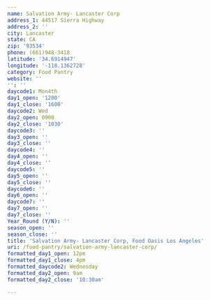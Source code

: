 ```yaml
---
name: Salvation Army- Lancaster Corp
address_1: 44517 Sierra Highway
address_2: ''
city: Lancaster
state: CA
zip: '93534'
phone: (661)948-3418
latitude: '34.6914947'
longitude: '-118.1362728'
category: Food Pantry
website: ''
'': ''
daycode1: Mon4th
day1_open: '1200'
day1_close: '1600'
daycode2: Wed
day2_open: 0900
day2_close: '1030'
daycode3: ''
day3_open: ''
day3_close: ''
daycode4: ''
day4_open: ''
day4_close: ''
daycode5: ''
day5_open: ''
day5_close: ''
daycode6: ''
day6_open: ''
daycode7: ''
day7_open: ''
day7_close: ''
Year_Round (Y/N): ''
season_open: ''
season_close: ''
title: 'Salvation Army- Lancaster Corp, Food Oasis Los Angeles'
uri: /food-pantry/salvation-army-lancaster-corp/
formatted_day1_open: 12pm
formatted_day1_close: 4pm
formatted_daycode2: Wednesday
formatted_day2_open: 9am
formatted_day2_close: '10:30am'

---
```

